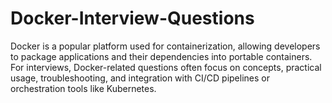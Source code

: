 # Docker-Interview-Questions
Docker is a popular platform used for containerization, allowing developers to package applications and their dependencies into portable containers. For interviews, Docker-related questions often focus on concepts, practical usage, troubleshooting, and integration with CI/CD pipelines or orchestration tools like Kubernetes.
